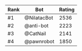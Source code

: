 Rank|Bot|Rating
---|---|---
#1|@NilatacBot|2536
#2|@anti-bot|2223
#3|@CatNail|2141
#4|@pawnrobot|1850
